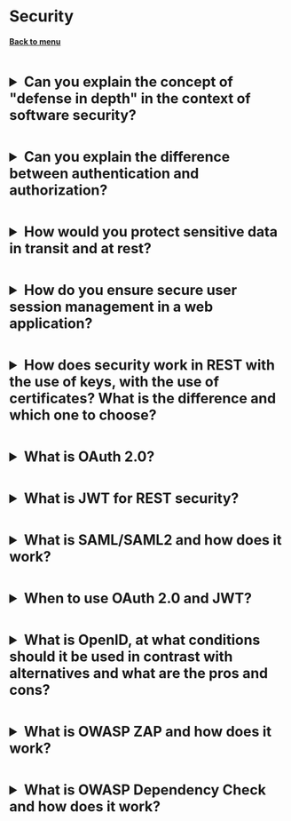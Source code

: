 <h1>Security</h1> 
<h4> 

[Back to menu](../Menu.md)

</h4>

[//]: # (Can you explain the concept of "defense in depth" 
        in the context of software security?)
<br>
<details>
    <summary style="font-size: 25px;">
        <b>
            Can you explain the concept of "defense in depth" 
            in the context of software security?
        </b>
    </summary>
<br>

"Defense in depth" is a cyber-security strategy that using
multiple layers of security controls
if one layer of defense turns out to be inadequate,
another layer of defense will hopefully prevent a full breach.

- Layered Security (network firewalls, data encryption, secure coding practices)
- Principle of Least Privilege
- Regular Updates and Patches (fix known vulnerabilities)
- Use of Security Tools (intrusion detection systems, security scanners)
- Regular Audits
- Employee Training
- Incident Response Plan (plan in place for responding to security incidents)
- Data Backups

</details>

[//]: # (Can you explain the difference between 
        authentication and authorization?)
<br>
<details>
    <summary style="font-size: 25px;">
        <b>
            Can you explain the difference between 
            authentication and authorization?
        </b>
    </summary>
<br>

- **Authentication:** This is the process of verifying the identity of a user,
  device, or system.
    - Strong Password Policies
    - Multi-Factor Authentication
    - Limit Login Attempts (prevent brute force)
    - Use Secure Protocols

- **Authorization:** authentication + determination what that
  user is allowed to do
    - Principle of Least Privilege
    - Role-Based Access Control
    - Regular Audits
    - Use of Access Control Lists

</details>

[//]: # (How would you protect sensitive data in transit and at rest?)
<br>
<details>
    <summary style="font-size: 25px;">
        <b>
            How would you protect sensitive data in transit and at rest?
        </b>
    </summary>
<br>

Protecting Data in Transit Level:

- Use Secure Protocols (HTTPS for web, SFTP for file, TLS for email)
- VPN
- Encryption

Protecting Data at Rest level:

- Encryption
- Access Controls
- Regular Audits
- Secure Backups

Both:

- Key Management: (secure key generation, storage, and rotation)
- Data Minimization: (store the minimum amount of sensitive data necessary)

</details>

[//]: # (How do you ensure secure user session management in a web application?)
<br>
<details>
    <summary style="font-size: 25px;">
        <b>
            How do you ensure secure user session management in a web application?
        </b>
    </summary>
<br>

- Session ID: (long enough to prevent brute force attacks)
- Secure Transmission
- Regenerate Session ID // Timeout // Logout // Session Termination
- Secure Cookie Attributes:
- Server-Side Session Management

</details>

[//]: # (How does security work in REST with the use of keys, 
         with the use of certificates? 
         What is the difference and which one to choose?)
<br>
<details>
    <summary style="font-size: 25px;">
        <b>
            How does security work in REST with the use of keys, 
            with the use of certificates? 
            What is the difference and which one to choose?
        </b>
    </summary>
<br>

- HTTP Strict Transport Security (header tells the browser to always use HTTPS)
- Content Security Policy (CSP): prevent cross-site scripting (XSS)
- X-Content-Type-Options:
- X-Frame-Options:
- X-XSS-Protection
- Access-Control-Allow-Origin: (which websites can make cross-origin requests)


- API Keys: used to authenticate a user and to control
  and monitor API usage.
  (they do not provide protection against attack)
- SSL/TLS Certificates: used to create an encrypted connection
  They use a pair of keys. (provide protection)

</details>

[//]: # (What is OAuth 2.0?)
<br>
<details>
    <summary style="font-size: 25px;">
        <b>
            What is OAuth 2.0?
        </b>
    </summary>
<br>

OAuth 2.0 is an authorization framework
that enables applications to obtain limited access
to user accounts on an HTTP service.

Here are the key steps of OAuth 2.0:

- The client requests authorization from the resource owner.
- Resource owner grants authorization, the client receives an
  authorization grant.
- Request an access token from the authorization server
- If the authorization grant is valid, the authorization server
  issues an access token to the client.
- The client requests the resource from the resource server
  and presents the access token for authentication.
- If the access token is valid, the resource server serves
  the resource to the client.

Pros of OAuth 2.0:

- Delegated Access
- Flexibility

Cons of OAuth 2.0:

- Complexity: can be trickier to manage and revoke access to resources.
- Incompatibility with Previous Version

</details>

[//]: # (What is JWT for REST security?)
<br>
<details>
    <summary style="font-size: 25px;">
        <b>
            What is JWT for REST security?
        </b>
    </summary>
<br>

JSON Web Token (JWT) is an open standard used
to share security information between two parties
JWTs are often used for authentication and authorization purposes.

- A client sends a login request with credentials
- The server verifies the credentials. If they are valid,
  the server generates a JWT, signs it, and sends it back to the client.
- The client stores the JWT, often in local storage or a cookie,
  and includes it in the header of subsequent requests to the server.
- The server verifies the JWT signature.
  If it's valid, the server processes the request.
- If the JWT is expired or invalid, the server returns an error,
  and the client must re-authenticate.

- Stateless, Scalable Authentication
- Fine-Grained Access Control
- Mobile-Friendly

</details>

[//]: # (What is SAML/SAML2 and how does it work?)
<br>
<details>
    <summary style="font-size: 25px;">
        <b>
            What is SAML/SAML2 and how does it work?
        </b>
    </summary>
<br>

Security Assertion Markup Language (SAML)
is a standard for exchanging authentication and authorization data
between parties.

SAML2, an extension of SAML, is an XML-based protocol that
uses security tokens containing assertions to pass information
about a principal (usually an end user) from a SAML authority,
known as an Identity Provider, to a SAML consumer, known as a Service Provider.

This enables single sign-on (SSO),
allowing users to log in once and gain access to different applications,
which boosts productivity and eases the user authentication process.

In what situation must use:

- When implementing single sign-on and enterprise-level application integrations.
- Providing secure access to apps and services across different domains.
- When interoperability is required as SAML is an industry-standard protocol.

Pros:

- Supports both front-channel (browser-based)
  and back-channel (server-to-server) communication.
- SAML avoids password sharing issues by using Federation Metadata
  that enables a trust relationship between the provider and the consumer.
- Supports cross-domain, single sign-on,
  thereby reducing the need for maintaining multiple usernames and passwords.
- Industry-standard protocol, providing broad interoperability.
- Can be used for both on-premise and cloud services.

Cons:

- It can be complex to implement with a steep learning curve.
- It is an XML-based protocol, which can be verbose and
  require more processing power.

</details>

[//]: # (When to use OAuth 2.0 and JWT?)
<br>
<details>
    <summary style="font-size: 25px;">
        <b>
            When to use OAuth 2.0 and JWT?
        </b>
    </summary>
<br>

OAuth 2.0 is an authorization protocol used when an
application needs to access a service on behalf of a user,
while JWT is a token format used for securely transmitting
information between parties.

They are often used together, with OAuth 2.0 being
used to authorize the application and
JWT being used to represent the user's identity and permissions.

</details>

[//]: # (What is OpenID, at what conditions should it be used 
        in contrast with alternatives and what are the pros and cons?)
<br>
<details>
    <summary style="font-size: 25px;">
        <b>
            What is OpenID, at what conditions should it be used 
            in contrast with alternatives and what are the pros and cons?
        </b>
    </summary>
<br>

OpenID is an open standard and decentralized authentication protocol.
It allows users to authenticate across multiple websites
using third-party services, eliminating the need to create
and remember a separate username and password for each site.

The pros of using OpenID include simplified account management
for users, quicker registration and login process,
and decrease a load on your system in managing user credentials.

The main cons are dependency on third-party services
(which you have no control over), potential privacy concerns for users
(as their identity provider may track their logins or share user info),
and potential for a confusing user experience
if a user has multiple OpenID identities.

How it works:

1. The user starts on the Relying Party's website
   (a site that wants to authenticate the user).

2. The user indicates they want to authenticate using OpenID,
   which usually involves selecting their OpenID provider
   and/or entering their OpenID Identifier.

3. The Relying Party uses the user's OpenID identifier
   to discover the user's OpenID provider.
   This typically involves a couple of HTTP requests.

4. The Relying Party redirects the user's browser to their OpenID provider.

5. Assuming authentication is successful at the OpenID provider,
   the provider generates a response that includes
   whether authentication was successful,
   who the user is, and optionally, other information about the user.

6. The OpenID provider then redirects the user's browser back
   to the Relying Party's return URL.
   This redirection request includes the authentication response.

7. The Relying Party verifies the response from the OpenID provider,
   and if everything checks out correctly, the user is now authenticated.

8. The relying party can then give access to the user
   based on the verified identity.

</details>

[//]: # (What is OWASP ZAP and how does it work?)
<br>
<details>
    <summary style="font-size: 25px;">
        <b>
            What is OWASP ZAP and how does it work?
        </b>
    </summary>
<br>

The OWASP Zed Attack Proxy (ZAP) is one of the world’s
most popular free security tools
for automatically finding security vulnerabilities
in web applications while during the development and testing phase.

This intercepting proxy acts as a man-in-the-middle
between the tester's browser and the web application
so the tester can inspect, intercept and modify the raw traffic
passing in between.

In what situation must use:

- Allow finding vulnerabilities during the web application development phase.
- When you need passive scanning of security vulnerabilities.
- It's open-source and free,
  with a very active community providing regular updates.

Pros:

- Detects a wide range of security vulnerabilities.
- Provides active and passive scanning methods.
- It's highly configurable and versatile.

Cons:

- It might require expertise and customization
  to identify complex security vulnerabilities.
- Comprehensive scans can sometimes be time-consuming.

</details>

[//]: # (What is OWASP Dependency Check and how does it work?)
<br>
<details>
    <summary style="font-size: 25px;">
        <b>
            What is OWASP Dependency Check and how does it work?
        </b>
    </summary>
<br>

OWASP Dependency Check is an open-source tool
used to detect publicly disclosed vulnerabilities in application dependencies.

It works by checking project dependencies and matching them against
the Common Vulnerabilities and Exposures (CVE) database.

Which is a list of entries—each containing an identification number,
a description, and at least one public reference—for publicly
known cyber-security vulnerabilities.

In what situation must use:

- When you need to identify vulnerabilities in application dependencies.
- When incorporating security checks in your CI/CD pipeline.
- During the application development and testing phase for improved security.

Why better than analogs:

- It's open-source and thus, freely available for use.
- Detailed reporting of vulnerabilities that includes description,
  CVSS scores, and other related details.
- Supports multiple languages and ecosystems, making it highly versatile.

Pros:

- It Can be used as a CI /CD tool, a Maven plugin, an Ant task, or a Jenkins plugin.
- Auto-updates its database from NIST on first run.
- Can generate reports in multiple formats including HTML, JSON, JUnit, etc.

Cons:

- It may return false positives, requiring manual triage.
- Performance might be slow due to large database of vulnerabilities.

</details>
